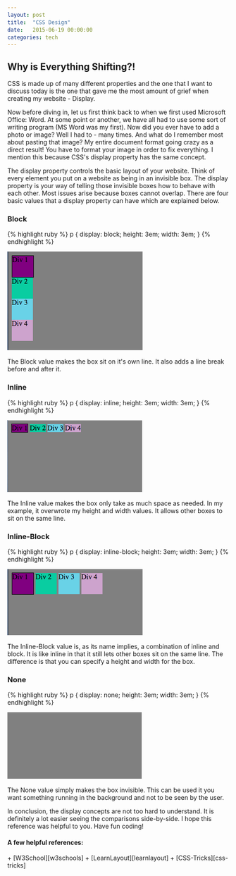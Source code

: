 ```yaml
---
layout: post
title:  "CSS Design"
date:   2015-06-19 00:00:00
categories: tech
---
```

<h2>Why is Everything Shifting?!</h2>

CSS is made up of many different properties and the one that I want to discuss today is the one that gave me the most amount of grief when creating my website - Display.

Now before diving in, let us first think back to when we first used Microsoft Office: Word. At some point or another, we have all had to use some sort of writing program (MS Word was my first). Now did you ever have to add a photo or image? Well I had to - many times. And what do I remember most about pasting that image? My entire document format going crazy as a direct result! You have to format your image in order to fix everything. I mention this because CSS's display property has the same concept.

The display property controls the basic layout of your website. Think of every element you put on a website as being in an invisible box. The display property is your way of telling those invisible boxes how to behave with each other. Most issues arise because boxes cannot overlap. There are four basic values that a display property can have which are explained below.

<h3>Block</h3>

  {% highlight ruby %}
    p {
    display: block;
    height: 3em;
    width: 3em;
    }
  {% endhighlight %}

![Block Image](/blog/assets/20150619_block.png)

The Block value makes the box sit on it's own line. It also adds a line break before and after it.

<h3>Inline</h3>
  {% highlight ruby %}
    p {
    display: inline;
    height: 3em;
    width: 3em;
    }
  {% endhighlight %}

![Block Image](/blog/assets/20150619_inline.png)

The Inline value makes the box only take as much space as needed. In my example, it overwrote my height and width values. It allows other boxes to sit on the same line.

<h3>Inline-Block</h3>
  {% highlight ruby %}
    p {
    display: inline-block;
    height: 3em;
    width: 3em;
    }
  {% endhighlight %}

![Block Image](/blog/assets/20150619_inlineblock.png)

The Inline-Block value is, as its name implies, a combination of inline and block. It is like inline in that it still lets other boxes sit on the same line. The difference is that you can specify a height and width for the box.

<h3>None</h3>
  {% highlight ruby %}
    p {
    display: none;
    height: 3em;
    width: 3em;
    }
  {% endhighlight %}

![Block Image](/blog/assets/20150619_none.png)

The None value simply makes the  box invisible. This can be used it you want something running in the background and not to be seen by the user.

In conclusion, the display concepts are not too hard to understand. It is definitely a lot easier seeing the comparisons side-by-side. I hope this reference was helpful to you. Have fun coding!

<h4>A few helpful references:</h4>
+ [W3School][w3schools]
+ [LearnLayout][learnlayout]
+ [CSS-Tricks][css-tricks]



[w3schools]: http://www.w3schools.com/css/css_display_visibility.asp
[learnlayout]: http://learnlayout.com/display.html
[css-tricks]: https://css-tricks.com/almanac/properties/d/display/